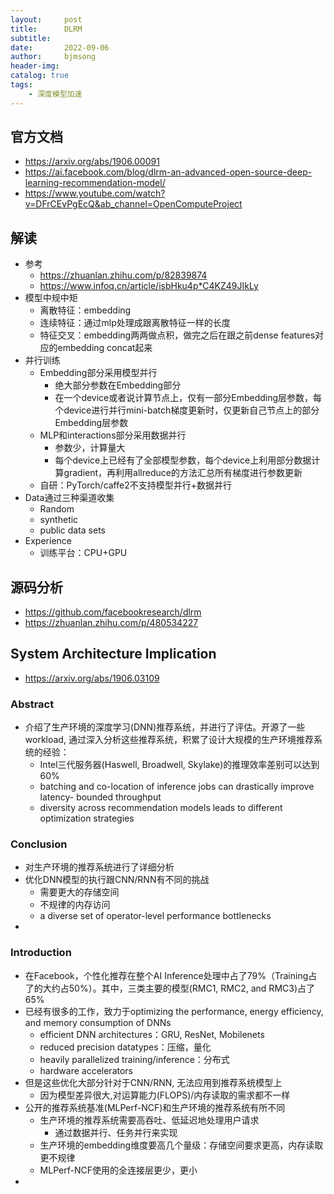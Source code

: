 ```yaml
---
layout:     post
title:      DLRM
subtitle:   
date:       2022-09-06
author:     bjmsong
header-img: 
catalog: true
tags:
    - 深度模型加速
---
```

## 官方文档
- https://arxiv.org/abs/1906.00091
- https://ai.facebook.com/blog/dlrm-an-advanced-open-source-deep-learning-recommendation-model/
- https://www.youtube.com/watch?v=DFrCEvPgEcQ&ab_channel=OpenComputeProject

## 解读
- 参考
    - https://zhuanlan.zhihu.com/p/82839874
    - https://www.infoq.cn/article/isbHku4p*C4KZ49JIkLy
- 模型中规中矩
    - 离散特征：embedding
    - 连续特征：通过mlp处理成跟离散特征一样的长度
    - 特征交叉：embedding两两做点积，做完之后在跟之前dense features对应的embedding concat起来
- 并行训练
    - Embedding部分采用模型并行
        - 绝大部分参数在Embedding部分
        - 在一个device或者说计算节点上，仅有一部分Embedding层参数，每个device进行并行mini-batch梯度更新时，仅更新自己节点上的部分Embedding层参数
    - MLP和interactions部分采用数据并行
        - 参数少，计算量大
        - 每个device上已经有了全部模型参数，每个device上利用部分数据计算gradient，再利用allreduce的方法汇总所有梯度进行参数更新
    - 自研：PyTorch/caffe2不支持模型并行+数据并行
- Data通过三种渠道收集
    - Random
    - synthetic
    - public data sets
- Experience
    - 训练平台：CPU+GPU

## 源码分析
- https://github.com/facebookresearch/dlrm
- https://zhuanlan.zhihu.com/p/480534227


## System Architecture Implication
- https://arxiv.org/abs/1906.03109
### Abstract
- 介绍了生产环境的深度学习(DNN)推荐系统，并进行了评估。开源了一些workload, 通过深入分析这些推荐系统，积累了设计大规模的生产环境推荐系统的经验：
    - Intel三代服务器(Haswell, Broadwell, Skylake)的推理效率差别可以达到60%
    - batching and co-location of inference jobs can drastically improve latency- bounded throughput
    - diversity across recommendation models leads to different optimization strategies
### Conclusion
- 对生产环境的推荐系统进行了详细分析
- 优化DNN模型的执行跟CNN/RNN有不同的挑战
    - 需要更大的存储空间
    - 不规律的内存访问
    - a diverse set of operator-level performance bottlenecks
- 
### Introduction
- 在Facebook，个性化推荐在整个AI Inference处理中占了79%（Training占了的大约占50%）。其中，三类主要的模型(RMC1, RMC2, and RMC3)占了65%
- 已经有很多的工作，致力于optimizing the performance, energy efficiency, and memory consumption of DNNs
    - efficient DNN architectures：GRU, ResNet, Mobilenets
    - reduced precision datatypes：压缩，量化
    - heavily parallelized training/inference：分布式
    - hardware accelerators
- 但是这些优化大部分针对于CNN/RNN, 无法应用到推荐系统模型上
    - 因为模型差异很大,对运算能力(FLOPS)/内存读取的需求都不一样
- 公开的推荐系统基准(MLPerf-NCF)和生产环境的推荐系统有所不同
    - 生产环境的推荐系统需要高吞吐、低延迟地处理用户请求
        - 通过数据并行、任务并行来实现
    - 生产环境的embedding维度要高几个量级：存储空间要求更高，内存读取更不规律
    - MLPerf-NCF使用的全连接层更少，更小
- 

